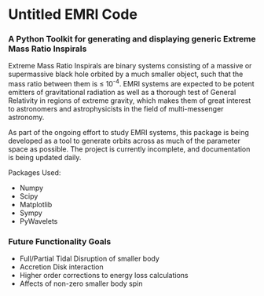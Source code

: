 # Untitled EMRI Code
### A Python Toolkit for generating and displaying generic Extreme Mass Ratio Inspirals
Extreme Mass Ratio Inspirals are binary systems consisting of a massive or supermassive black hole orbited by a much smaller object, such that the mass ratio between them is $\leq$ 10<sup>-4</sup>. 
EMRI systems are expected to be potent emitters of gravitational radiation as well as a thorough test of General Relativity in regions of extreme gravity, 
which makes them of great interest to astronomers and astrophysicists in the field of multi-messenger astronomy.

As part of the ongoing effort to study EMRI systems, this package is being developed as a tool to generate orbits across as much of the parameter space as possible. 
The project is currently incomplete, and documentation is being updated daily.

Packages Used:
- Numpy
- Scipy
- Matplotlib
- Sympy
- PyWavelets

### Future Functionality Goals
- Full/Partial Tidal Disruption of smaller body
- Accretion Disk interaction
- Higher order corrections to energy loss calculations
- Affects of non-zero smaller body spin
